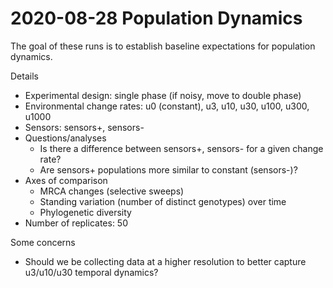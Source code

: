 # 2020-08-28 Population Dynamics

The goal of these runs is to establish baseline expectations for population dynamics.

Details

- Experimental design: single phase (if noisy, move to double phase)
- Environmental change rates: u0 (constant), u3, u10, u30, u100, u300, u1000
- Sensors: sensors+, sensors-
- Questions/analyses
  - Is there a difference between sensors+, sensors- for a given change rate?
  - Are sensors+ populations more similar to constant (sensors-)?
- Axes of comparison
  - MRCA changes (selective sweeps)
  - Standing variation (number of distinct genotypes) over time
  - Phylogenetic diversity
- Number of replicates: 50

Some concerns

- Should we be collecting data at a higher resolution to better capture u3/u10/u30 temporal dynamics?